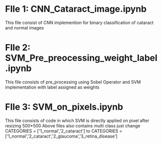 # FIle 1: CNN_Cataract_image.ipynb
This file consist of CNN implemention for binary classification of cataract and normal images
# FIle 2: SVM_Pre_preocessing_weight_label.ipynb
This file consists of pre_processing using Sobel Operator and SVM implementation with label assigned as weights
# FIle 3: SVM_on_pixels.ipynb
This file consists of code in which SVM is directly applied on pixel after resizing 500*500
Above files also contains multi class just change
CATEGORIES = ['1_normal','2_cataract']
to
CATEGORIES = ['1_normal','2_cataract','2_glaucoma','3_retina_disease']
